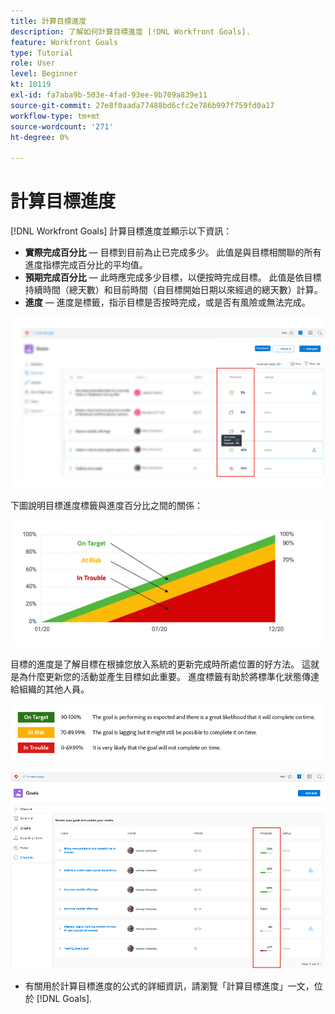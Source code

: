 ```yaml
---
title: 計算目標進度
description: 了解如何計算目標進度 [!DNL Workfront Goals].
feature: Workfront Goals
type: Tutorial
role: User
level: Beginner
kt: 10119
exl-id: fa7aba9b-503e-4fad-93ee-9b709a839e11
source-git-commit: 27e8f0aada77488bd6cfc2e786b997f759fd0a17
workflow-type: tm+mt
source-wordcount: '271'
ht-degree: 0%

---
```


# 計算目標進度

[!DNL Workfront Goals] 計算目標進度並顯示以下資訊：

* **實際完成百分比** — 目標到目前為止已完成多少。 此值是與目標相關聯的所有進度指標完成百分比的平均值。
* **預期完成百分比** — 此時應完成多少目標，以便按時完成目標。 此值是依目標持續時間（總天數）和目前時間（自目標開始日期以來經過的總天數）計算。
* **進度** — 進度是標籤，指示目標是否按時完成，或是否有風險或無法完成。

![目標進度的螢幕擷圖 [!DNL Workfront Goals]](assets/13-workfront-goals-percent-complete.png)

下圖說明目標進度標籤與進度百分比之間的關係：

![說明目標進度標籤與進度百分比之間關係的圖表](assets/14-workfront-goals-progress-statuses.jpeg)

目標的進度是了解目標在根據您放入系統的更新完成時所處位置的好方法。 這就是為什麼更新您的活動並產生目標如此重要。 進度標籤有助於將標準化狀態傳達給組織的其他人員。

![覆蓋中不同進度標籤的圖形 [!DNL Workfront Goals]](assets/15-workfront-goals-progress-bar-code.png)

![目標進度百分比欄的螢幕截圖，位於 [!UICONTROL 簽入] 區段 [!DNL Workfront Goals]](assets/16-workfront-goals-progress-status-bar.png)

<!-- Learn more graphic -->

* 有關用於計算目標進度的公式的詳細資訊，請瀏覽「計算目標進度」一文，位於 [!DNL   Goals].


<!-- need link to documentation article, above -->
